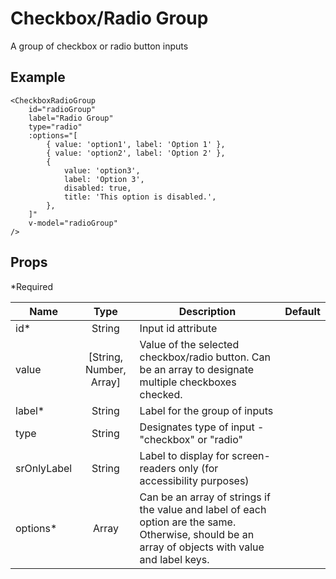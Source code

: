 # Checkbox/Radio Group

A group of checkbox or radio button inputs

## Example

```vue
<CheckboxRadioGroup
    id="radioGroup"
    label="Radio Group"
    type="radio"
    :options="[
        { value: 'option1', label: 'Option 1' },
        { value: 'option2', label: 'Option 2' },
        {
            value: 'option3',
            label: 'Option 3',
            disabled: true,
            title: 'This option is disabled.',
        },
    ]"
    v-model="radioGroup"
/>
```

<CheckboxRadioGroup
    id="radioGroup"
    label="Radio Group"
    type="radio"
    :options="[
        { value: 'option1', label: 'Option 1' },
        { value: 'option2', label: 'Option 2' },
        {
        value: 'option3',
        label: 'Option 3',
        disabled: true,
        title: 'This option is disabled.',
        },
    ]"
/>


## Props

\*Required

| Name        |          Type           | Description                                                                                                                                        | Default |
| ----------- | :---------------------: | -------------------------------------------------------------------------------------------------------------------------------------------------- | ------- |
| id\*        |         String          | Input id attribute                                                                                                                                 |         |
| value       | [String, Number, Array] | Value of the selected checkbox/radio button. Can be an array to designate multiple checkboxes checked.                                             |         |
| label\*     |         String          | Label for the group of inputs                                                                                                                      |         |
| type        |         String          | Designates type of input - "checkbox" or "radio"                                                                                                   |         |
| srOnlyLabel |         String          | Label to display for screen-readers only (for accessibility purposes)                                                                              |         |
| options\*   |          Array          | Can be an array of strings if the value and label of each option are the same. Otherwise, should be an array of objects with value and label keys. |         |
